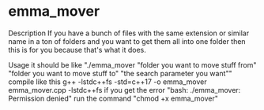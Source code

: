 # emma_mover
Description
If you have a bunch of files with the same extension or similar name in a ton of folders and you want to get them all into one folder then this is for you because that's what it does.

Usage
it should be like "./emma_mover "folder you want to move stuff from" "folder you want to move stuff to" "the search parameter you want""
compile like this g++ -lstdc++fs -std=c++17 -o emma_mover emma_mover.cpp -lstdc++fs
if you get the error "bash: ./emma_mover: Permission denied" run the command "chmod +x emma_mover"
